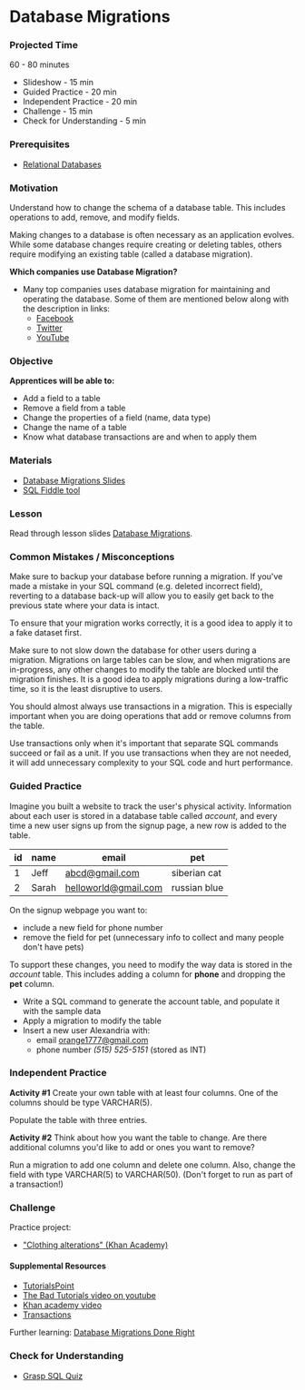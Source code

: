 # Database Migrations

### Projected Time

60 - 80 minutes

- Slideshow - 15 min
- Guided Practice - 20 min
- Independent Practice - 20 min
- Challenge - 15 min
- Check for Understanding - 5 min

### Prerequisites

- [Relational Databases](/databases/relational-databases.md)

### Motivation

Understand how to change the schema of a database table. This includes operations to add, remove, and modify fields.

Making changes to a database is often necessary as an application evolves. While some database changes require creating or deleting tables, others require modifying an existing table (called a database migration).

**Which companies use Database Migration?**

- Many top companies uses database migration for maintaining and operating the database. Some of them are mentioned below along with the description in links:
  - [Facebook](https://mashable.com/2011/12/15/facebook-timeline-mysql/?europe=true)
  - [Twitter](https://blog.twitter.com/engineering/en_us/a/2015/another-look-at-mysql-at-twitter-and-incubating-mysos.html)
  - [YouTube](http://download.nust.na/pub6/mysql/tech-resources/articles/mysqluc-2007.html)

### Objective

**Apprentices will be able to:**

- Add a field to a table
- Remove a field from a table
- Change the properties of a field (name, data type)
- Change the name of a table
- Know what database transactions are and when to apply them

### Materials

- [Database Migrations Slides](https://docs.google.com/presentation/d/118Fg5gaMPJBQdZV8n9dcAiYLyX5BseVUcJ1fSANdm4E/edit#slide=id.g4032745045_0_3)
- [SQL Fiddle tool](http://sqlfiddle.com)

### Lesson

Read through lesson slides [Database Migrations](https://docs.google.com/presentation/d/118Fg5gaMPJBQdZV8n9dcAiYLyX5BseVUcJ1fSANdm4E/edit#slide=id.g4032745045_0_3).

### Common Mistakes / Misconceptions

Make sure to backup your database before running a migration. If you've made a mistake in your SQL command (e.g. deleted incorrect field), reverting to a database back-up will allow you to easily get back to the previous state where your data is intact.

To ensure that your migration works correctly, it is a good idea to apply it to a fake dataset first.

Make sure to not slow down the database for other users during a migration. Migrations on large tables can be slow, and when migrations are in-progress, any other changes to modify the table are blocked until the migration finishes. It is a good idea to apply migrations during a low-traffic time, so it is the least disruptive to users.

You should almost always use transactions in a migration. This is especially important when you are doing operations that add or remove columns from the table.

Use transactions only when it's important that separate SQL commands succeed or fail as a unit. If you use transactions when they are not needed, it will add unnecessary complexity to your SQL code and hurt performance.

### Guided Practice

Imagine you built a website to track the user's physical activity. Information about each user is stored in a database table called _account_, and every time a new user signs up from the signup page, a new row is added to the table.

| id  | name  | email                | pet          |
| --- | ----- | -------------------- | ------------ |
| 1   | Jeff  | abcd@gmail.com       | siberian cat |
| 2   | Sarah | helloworld@gmail.com | russian blue |

On the signup webpage you want to:

- include a new field for phone number
- remove the field for pet (unnecessary info to collect and many people don't have pets)

To support these changes, you need to modify the way data is stored in the _account_ table. This includes adding a column for **phone** and dropping the **pet** column.

- Write a SQL command to generate the account table, and populate it with the sample data
- Apply a migration to modify the table
- Insert a new user Alexandria with:
  - email orange1777@gmail.com
  - phone number _(515) 525-5151_ (stored as INT)

### Independent Practice

**Activity #1**
Create your own table with at least four columns. One of the columns should be type VARCHAR(5).

Populate the table with three entries.

**Activity #2**
Think about how you want the table to change. Are there additional columns you'd like to add or ones you want to remove?

Run a migration to add one column and delete one column. Also, change the field with type VARCHAR(5) to VARCHAR(50). (Don't forget to run as part of a transaction!)

### Challenge

Practice project:

- ["Clothing alterations" (Khan Academy)](https://www.khanacademy.org/computing/computer-programming/sql/modifying-databases-with-sql/p/challenge-clothing-alterations)

#### Supplemental Resources

- [TutorialsPoint](https://www.tutorialspoint.com/sql/sql-alter-command.htm)
- [The Bad Tutorials video on youtube](https://www.youtube.com/watch?v=vDr2DZeU5mY)
- [Khan academy video](https://www.khanacademy.org/computing/computer-programming/sql/modifying-databases-with-sql/p/altering-tables-after-creation)
- [Transactions](https://www.postgresql.org/docs/9.6/static/tutorial-transactions.html)

Further learning: [Database Migrations Done Right](http://www.brunton-spall.co.uk/post/2014/05/06/database-migrations-done-right/)

### Check for Understanding

- [Grasp SQL Quiz](https://www.quia.com/quiz/222978.html?AP_rand=168283296)
